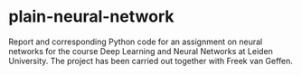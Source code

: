 # plain-neural-network
Report and corresponding Python code for an assignment on neural networks for the course Deep Learning and Neural Networks at Leiden University. The project has been carried out together with Freek van Geffen.
